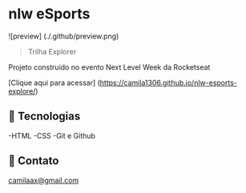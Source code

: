 # nlw eSports

![preview] (./.github/preview.png)

> Trilha Explorer

Projeto construido no evento Next Level Week da Rocketseat

[Clique aqui para acessar] (https://camila1306.github.io/nlw-esports-explore/)

## :space_invader: Tecnologias

-HTML
-CSS
-Git e Github

## :speech_balloon: Contato

camilaax@gmail.com
